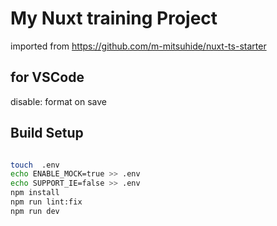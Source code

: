 # My Nuxt training Project

imported from https://github.com/m-mitsuhide/nuxt-ts-starter


## for VSCode
disable: format on save 

## Build Setup

```bash

touch  .env
echo ENABLE_MOCK=true >> .env
echo SUPPORT_IE=false >> .env
npm install
npm run lint:fix
npm run dev
